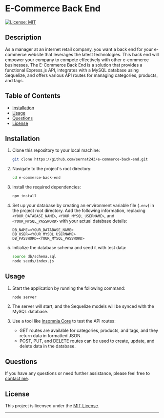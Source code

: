 # E-Commerce Back End

[![License: MIT](https://img.shields.io/badge/License-MIT-yellow.svg)](https://opensource.org/licenses/MIT)

## Description

As a manager at an internet retail company, you want a back end for your e-commerce website that leverages the latest technologies. This back end will empower your company to compete effectively with other e-commerce businesses. The E-Commerce Back End is a solution that provides a functional Express.js API, integrates with a MySQL database using Sequelize, and offers various API routes for managing categories, products, and tags.

## Table of Contents

- [Installation](#installation)
- [Usage](#usage)
- [Questions](#questions)
- [License](#license)

## Installation

1. Clone this repository to your local machine:

   ```bash
   git clone https://github.com/sernat243/e-commerce-back-end.git
   ```

2. Navigate to the project's root directory:

   ```bash
   cd e-commerce-back-end
   ```

3. Install the required dependencies:

   ```bash
   npm install
   ```

4. Set up your database by creating an environment variable file (`.env`) in the project root directory. Add the following information, replacing `<YOUR_DATABASE_NAME>`, `<YOUR_MYSQL_USERNAME>`, and `<YOUR_MYSQL_PASSWORD>` with your actual database details:

   ```env
   DB_NAME=<YOUR_DATABASE_NAME>
   DB_USER=<YOUR_MYSQL_USERNAME>
   DB_PASSWORD=<YOUR_MYSQL_PASSWORD>
   ```

5. Initialize the database schema and seed it with test data:

   ```bash
   source db/schema.sql
   node seeds/index.js
   ```

## Usage

1. Start the application by running the following command:

   ```bash
   node server
   ```

2. The server will start, and the Sequelize models will be synced with the MySQL database.

3. Use a tool like [Insomnia Core](https://insomnia.rest/) to test the API routes:

   - GET routes are available for categories, products, and tags, and they return data in formatted JSON.
   - POST, PUT, and DELETE routes can be used to create, update, and delete data in the database.

## Questions

If you have any questions or need further assistance, please feel free to [contact me](mailto:gs.devprog@gmail.com).

## License

This project is licensed under the [MIT License](https://opensource.org/licenses/MIT).

---

